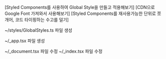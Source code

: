 [Styled Components를 사용하여 Global Style을 만들고 적용해보기]
[CDN으로 Google Font 가져와서 사용해보기]
[Styled Components를 재사용가능한 단위로 쪼개어, 코드 타이핑하는 수고를 덜기]

~/styles/GlobalStyles.ts 파일 생성

~/_app.tsx      파일 생성

~/_document.tsx 파일 수정
~/_index.tsx    파일 수정